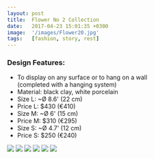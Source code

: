 ```yaml
---
layout: post
title:  Flower No 2 Collection
date:   2017-04-23 15:01:35 +0300
image:  '/images/Flower20.jpg'
tags:   [fashion, story, rest]
---
```

### Design Features:
* To display on any surface or to hang on a wall <br>(completed with a hanging system) 
* Material: black clay, white porcelain
* Size L: ~Ø 8.6' (22 cm) 
* Price L: $430 (€410) 
* Size M: ~Ø 6' (15 cm)  
* Price M: $310 (€295)
* Size S: ~Ø 4.7' (12 cm)  
* Price S: $250 (€240)





<div class="gallery-box">
  <div class="gallery">
    <img src="/images/Flower21.jpg">
    <img src="/images/Flower22.jpg">
    <img src="/images/Flower23.jpg">
	 <img src="/images/Flower24.jpg">
    <img src="/images/Flower25.jpg">
    <img src="/images/Flower26.jpg">
	
 
  </div>
</div>
